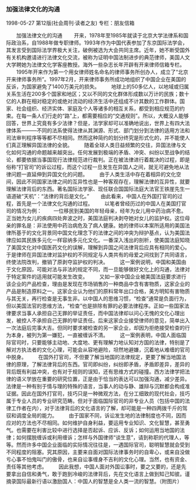 ### 加强法律文化的沟通

1998-05-27
第12版(社会周刊·读者之友)
专栏：朋友信箱

　　加强法律文化的沟通
　　开来，1978年至1985年就读于北京大学法律系和国际政治系，自1988年做专职律师。1993年作为中国代表参加了东京国际法学会，其发言受到国际法学界极大关注，破例被选为大会共同主席。近年，她不断受国外有关机构邀请进行法律文化交流，被称为证明中国法制进步的典范律师，美国人文大学聘她为法律文化学客座教授。海外一些杂志长年开辟有开来律师信箱专栏。
　　1995年开来作为第一个用女律师姓名命名的律师事务所创办人，成立了“北京开来律师事务所”。1997年2月，开来律师事务所成功地组织了中国企业在美国的反诉，为国家避免了1400万美元的损失。
　　地球上的50多亿人，以地域或归属关系生活在200多个国家和地区；又以不同的文化群体形成数以万计的民族；数十亿的人群在相对稳定的或绝对流动的经济生活中还组成不计其数的工作群体。国家、社会组织、经济实体、家庭及个人等诸多的相互关系，都受到相应规范的约束。在每一条人们行走的“路”上，都需要相应的“交通规则”。所以，大概没人能够回答，世界上究竟有多少法律？但是，法学家却可以准确地说出，世界上有四大法律体系———不同的法系使得法律从其渊源、形式、部门划分到法律的适用方法和司法审判程序等等都不尽相同。然而这种简约的划分终究是形式化的，并不能使人们真正理解异国法律的全貌。
　　随着全球人类日益频繁的交往，异国法律与文化如何沟通的命题越来越突出。任何发展到极端的矛盾、冲突、纠纷以至战争的结论，都要依据当事国现行法律规范进行裁判。正在被法律进行着裁决的过程，即是俗称“打官司”的诉讼过程，而这个过程一旦发生在异国人之间，就无可避免地从法律问题一直延伸到异国文化的问题。
　　由于人类生活中存在着相异的文化空间，因此不同国家法律之间的互异性也是一种客观存在，理解法律的互异性，就要理解法律背后的东西。著名国际法学家、现任联合国国际法庭大法官王铁崖先生一语道破“天机”：“法律的背后是文化。”
　　由此看来，中国人在外国打官司的过程，首先是一个法律文化沟通的过程。
　　以笔者曾经历过的中国人在美国打官司的情况为例：
　　一位移民到美国的年轻母亲，经年为女儿用中药治病不愈。正当她为女儿的疾病四处奔波之时，美国法庭判决剥夺她对女儿的监护权。这位母亲的罪名是：非法使用中药治病危及了病人健康。她的律师以本案所适用的美国法律所基于的文化背景同中国文化理念下的法律之间的冲突为辩护基点，认为美国法律应如其民族多元化一样容纳多元化文化。一番深入浅出的剖析，使美国法庭知晓了美国文化对中国医药文化的误解，理解到异国之间法律背后应具有相同的爱心。于是律师在异国法律对监护权的不同规定与人类共有的母爱之间找到了共同语言，终使法院改判，撤销了原剥夺监护权的判决。
　　这一案例说明，中国和美国由于文化原因，可能对法与非法的规定不同，而一旦能够做好文化上的沟通，法律对于特定案件的适用就可能发生改变。
　　又如一家中国企业被美国法庭要求进行该企业的产品检查，理由是发现在市场销售的一种商品中含有害物质，这家企业的产品是制造原料之一。这家企业认为他们的原料常年出口合格，美方明知有害物质与其无关，再行检查是无事生非。以中国人的思维习惯，“检查”通常是负面行为，但以美国法官的思维方法，“检查”也是排除有罪的必要法律程序。正如一些国家法律要求当事人承担自己无罪的举证责任，而中国法律却以问心无愧的文化心理出发，被控人不承担自己无罪的举证责任。后来这家企业接受律师的意见，简单出入一次法庭后完事大吉。但同时要求被检查的另一家企业，却因为拒绝接受检查的行为本身，被列为第一嫌犯，一直被缠诉不清。
　　这一案例表明，中国人面临国际官司时，只要能够主动地、大度地、更有理解力地认知对方国的法律，特别是了解对方执法者的文化心理，可能会从容地避险，坦然地避嫌，沉着地从难缠的官司中脱身。
　　在国外打官司，不但要了解当地国的法律规定，更要了解当地国法律的原理，了解法律背后的东西。官司即纠纷，纠纷即矛盾，矛盾即差异，差异的背后既有利益冲突，也有对于规则的误知，还有思维方式的碰撞。西方法律学把法律的语义学放在重要的研究位置，正是由于恰当的表达可以加强沟通，减少差异。法律是一种有别于情与理的特殊的语言，当事人的动与静、雄辩与沉默都会构成准证据。因此在国外打官司，技巧只是一种微观方法，在分工细致的现代社会，技巧属于专业人员的专业研究范畴。但对于面临国际官司的非专业人员（包括中国的法律工作者在内），对于法律背后的文化语言的了解，却可能是一种四两拨千斤的驾驭和调度全局的能力。
　　由于国家不同，诉讼发生地的法律制度也不同，因而应对的方法也不尽相同。如何维护自身利益，要运用专业知识、文化智慧，甚至勇气。也需要在利害比较中进行选择是否起诉、应诉、反诉；如何运用当地国的法律；如何摆脱缠诉或利用缠诉；怎样与外国律师“谈生意”，请到称职的代理人，等等。然而许多中国企业面临的实际情况往往是，一遇国际官司，聪明智慧就会受到不同程度的阻塞。究其原因，主要来自面对国际法律事务时的自卑心，或来自没做亏心事不怕鬼叫门的傲骨，也来自讼事缠身不吉利的文化心理。当然，也有资金、责任等其他考虑。
　　因此我想，中国人面对外国讼事时，要之又要的，还是先要拿出自信和勇气，敢于跑到冷峻的法律背后，先在文化语言上做到知己知彼。谨摘录国际最新行语以激励国人：中国人的智慧是全人类一流的智慧。（附图片）

